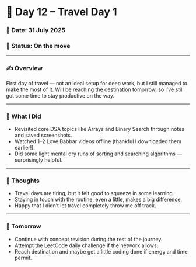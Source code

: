 # 🚆 Day 12 – Travel Day 1

### 📅 Date: 31 July 2025  
### 📍 Status: On the move  

---

### ✍️ Overview  
First day of travel — not an ideal setup for deep work, but I still managed to make the most of it. Will be reaching the destination tomorrow, so I’ve still got some time to stay productive on the way.

---

### 📘 What I Did  
- Revisited core DSA topics like Arrays and Binary Search through notes and saved screenshots.  
- Watched 1–2 Love Babbar videos offline (thankful I downloaded them earlier!).  
- Did some light mental dry runs of sorting and searching algorithms — surprisingly helpful.

---

### 💭 Thoughts  
- Travel days are tiring, but it felt good to squeeze in some learning.  
- Staying in touch with the routine, even a little, makes a big difference.  
- Happy that I didn’t let travel completely throw me off track.

---

### 🔄 Tomorrow  
- Continue with concept revision during the rest of the journey.  
- Attempt the LeetCode daily challenge if the network allows.  
- Reach destination and maybe get a little coding done if energy and time permit.

